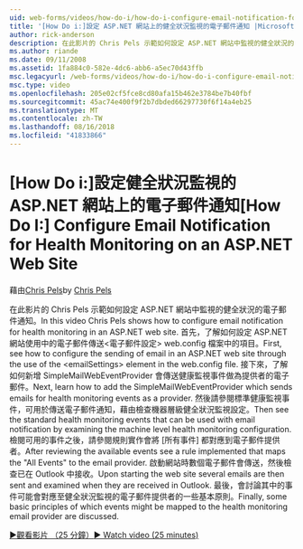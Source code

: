 ```yaml
---
uid: web-forms/videos/how-do-i/how-do-i-configure-email-notification-for-health-monitoring-on-an-aspnet-web-site
title: '[How Do i:]設定 ASP.NET 網站上的健全狀況監視的電子郵件通知 |Microsoft Docs'
author: rick-anderson
description: 在此影片的 Chris Pels 示範如何設定 ASP.NET 網站中監視的健全狀況的電子郵件通知。 首先，了解如何設定傳送 e...
ms.author: riande
ms.date: 09/11/2008
ms.assetid: 1fa884c0-582e-4dc6-abb6-a5ec70d43ffb
msc.legacyurl: /web-forms/videos/how-do-i/how-do-i-configure-email-notification-for-health-monitoring-on-an-aspnet-web-site
msc.type: video
ms.openlocfilehash: 205e02cf5fce8cd80afa15b462e3784be7b40fbf
ms.sourcegitcommit: 45ac74e400f9f2b7dbded66297730f6f14a4eb25
ms.translationtype: MT
ms.contentlocale: zh-TW
ms.lasthandoff: 08/16/2018
ms.locfileid: "41833866"
---
```

<a name="how-do-i-configure-email-notification-for-health-monitoring-on-an-aspnet-web-site"></a><span data-ttu-id="daf96-104">[How Do i:]設定健全狀況監視的 ASP.NET 網站上的電子郵件通知</span><span class="sxs-lookup"><span data-stu-id="daf96-104">[How Do I:] Configure Email Notification for Health Monitoring on an ASP.NET Web Site</span></span>
====================
<span data-ttu-id="daf96-105">藉由[Chris Pels](https://twitter.com/chrispels)</span><span class="sxs-lookup"><span data-stu-id="daf96-105">by [Chris Pels](https://twitter.com/chrispels)</span></span>

<span data-ttu-id="daf96-106">在此影片的 Chris Pels 示範如何設定 ASP.NET 網站中監視的健全狀況的電子郵件通知。</span><span class="sxs-lookup"><span data-stu-id="daf96-106">In this video Chris Pels shows how to configure email notification for health monitoring in an ASP.NET web site.</span></span> <span data-ttu-id="daf96-107">首先，了解如何設定 ASP.NET 網站使用中的電子郵件傳送&lt;電子郵件設定&gt; web.config 檔案中的項目。</span><span class="sxs-lookup"><span data-stu-id="daf96-107">First, see how to configure the sending of email in an ASP.NET web site through the use of the &lt;emailSettings&gt; element in the web.config file.</span></span> <span data-ttu-id="daf96-108">接下來，了解如何新增 SimpleMailWebEventProvider 會傳送健康監視事件做為提供者的電子郵件。</span><span class="sxs-lookup"><span data-stu-id="daf96-108">Next, learn how to add the SimpleMailWebEventProvider which sends emails for health monitoring events as a provider.</span></span> <span data-ttu-id="daf96-109">然後請參閱標準健康監視事件，可用於傳送電子郵件通知，藉由檢查機器層級健全狀況監視設定。</span><span class="sxs-lookup"><span data-stu-id="daf96-109">Then see the standard health monitoring events that can be used with email notification by examining the machine level health monitoring configuration.</span></span> <span data-ttu-id="daf96-110">檢閱可用的事件之後，請參閱規則實作會將 [所有事件] 都對應到電子郵件提供者。</span><span class="sxs-lookup"><span data-stu-id="daf96-110">After reviewing the available events see a rule implemented that maps the "All Events" to the email provider.</span></span> <span data-ttu-id="daf96-111">啟動網站時數個電子郵件會傳送，然後檢查已在 Outlook 中接收。</span><span class="sxs-lookup"><span data-stu-id="daf96-111">Upon starting the web site several emails are then sent and examined when they are received in Outlook.</span></span> <span data-ttu-id="daf96-112">最後，會討論其中的事件可能會對應至健全狀況監視的電子郵件提供者的一些基本原則。</span><span class="sxs-lookup"><span data-stu-id="daf96-112">Finally, some basic principles of which events might be mapped to the health monitoring email provider are discussed.</span></span>

[<span data-ttu-id="daf96-113">&#9654;觀看影片 （25 分鐘）</span><span class="sxs-lookup"><span data-stu-id="daf96-113">&#9654; Watch video (25 minutes)</span></span>](https://channel9.msdn.com/Blogs/ASP-NET-Site-Videos/how-do-i-configure-email-notification-for-health-monitoring-on-an-aspnet-web-site)
